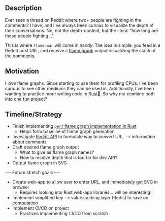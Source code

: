 ## Description
Ever seen a thread on Reddit where two+ people are fighting in the comments? I have, and I've always been curious to visualize the depth of their conversations. No, not the depth-content, but the literal "how long are these people fighting...". 

This is where `flame-war` will come in handy! The idea is simple: you feed in a Reddit post URL, and receive a [flame graph](https://www.brendangregg.com/flamegraphs.html) output visualizing the stack of the comments.

## Motivation
I love flame graphs. Since starting to use them for profiling CPUs, I've been curious to see other mediums they can be used in. Additionally, I've been wanting to practice more writing code in [Rust🦀](https://www.rust-lang.org/). So why not combine both into one fun project?

## Timeline/Strategy
- Finish implementing [`perf` flame graph implementation in Rust](https://github.com/andrewpollack/blaze)
    - Helps form baseline of flame graph generation
- Investigate [Reddit API](https://www.reddit.com/dev/api/) to formulate way to convert URL --> information about comments
- Craft desired flame graph output
    - What to give as flame graph names?
    - How to resolve depth that is too far for dev API?
- Output flame graph in SVG

--- Future stretch goals ---
- Create web-app to allow user to enter URL, and immediately get SVG in browser
    - Requires looking into Rust web-app libraries... will be interesting!
- Implement simplified key --> value caching layer (Redis) to save on computation
- Implement CI/CD on project
    - Practices implementing CI/CD from scratch